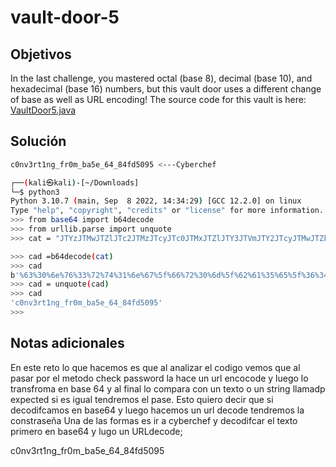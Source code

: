 # vault-door-5

## Objetivos
In the last challenge, you mastered octal (base 8), decimal (base 10), and hexadecimal (base 16) numbers, but this vault door uses a different change of base as well as URL encoding! The source code for this vault is here: [VaultDoor5.java](https://jupiter.challenges.picoctf.org/static/9505cca05dc00fecead41106370ee619/VaultDoor5.java)


## Solución 
```bash
c0nv3rt1ng_fr0m_ba5e_64_84fd5095 <---Cyberchef

┌──(kali㉿kali)-[~/Downloads]
└─$ python3 
Python 3.10.7 (main, Sep  8 2022, 14:34:29) [GCC 12.2.0] on linux
Type "help", "copyright", "credits" or "license" for more information.
>>> from base64 import b64decode
>>> from urllib.parse import unquote
>>> cat = "JTYzJTMwJTZlJTc2JTMzJTcyJTc0JTMxJTZlJTY3JTVmJTY2JTcyJTMwJTZkJTVmJTYyJTYxJTM1JTY1JTVmJTM2JTM0JTVmJTM4JTM0JTY2JTY0JTM1JTMwJTM5JTM1"

>>> cad =b64decode(cat)
>>> cad
b'%63%30%6e%76%33%72%74%31%6e%67%5f%66%72%30%6d%5f%62%61%35%65%5f%36%34%5f%38%34%66%64%35%30%39%35'
>>> cad = unquote(cad)
>>> cad
'c0nv3rt1ng_fr0m_ba5e_64_84fd5095'
>>> 


```

## Notas adicionales 

En este reto lo que hacemos es que al analizar el codigo vemos que al pasar por el metodo check password la hace un url encocode y luego lo transfroma en base 64 y al final lo compara con un texto o un string llamadp expected si es igual tendremos el pase. 
Esto quiero decir que si decodifcamos en base64 y luego hacemos un url decode tendremos la constraseña
Una de las formas es ir a cyberchef y decodifcar el texto primero en base64 y lugo un URLdecode; 

c0nv3rt1ng_fr0m_ba5e_64_84fd5095


